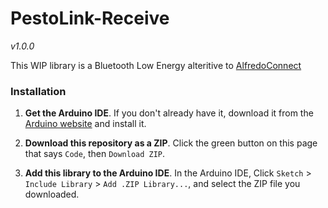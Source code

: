 # PestoLink-Receive
*v1.0.0*

This WIP library is a Bluetooth Low Energy alteritive to [AlfredoConnect](https://github.com/AlfredoElectronics/AlfredoConnect-Receive)

### Installation

1. **Get the Arduino IDE**. If you don't already have it, download it from the [Arduino website](https://www.arduino.cc/en/main/software) and install it.

2. **Download this repository as a ZIP**. Click the green button on this page that says `Code`, then `Download ZIP`.

3. **Add this library to the Arduino IDE**. In the Arduino IDE, Click `Sketch` > `Include Library` > `Add .ZIP Library...`, and select the ZIP file you downloaded.
